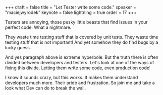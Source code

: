 +++
draft = false
title = "Let Tester write some code."
speaker = "maciejwyrodek"
keynote = false
lightning = true
order = 17
+++

Testers are annoying, those pesky little beasts that find issues in your perfect code. What a nightmare.

They waste time testing stuff that is covered by unit tests. They waste time testing stuff that is not important! And yet somehow they do find bugs by a lucky guess.

And yes paragraph above is extreme hyperbole. But the truth there is often divided between developers and testers. Let's look at one of the ways of fixing this divide. Letting them write some code, even production code! 

I know it sounds crazy, but this works. It makes them understand developers much more. Their pride and frustration. 
So join me and take a look what Dev can do to break the wall.